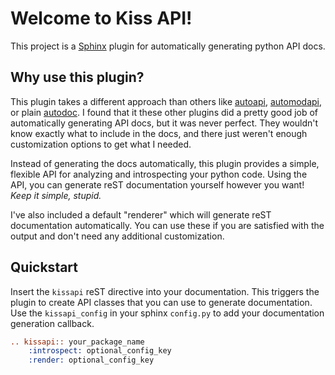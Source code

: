 Welcome to Kiss API!
====================

This project is a [Sphinx](https://www.sphinx-doc.org/) plugin for automatically generating python API docs.

Why use this plugin?
--------------------
This plugin takes a different approach than others like [autoapi](https://sphinx-autoapi.readthedocs.io),
[automodapi](https://sphinx-automodapi.readthedocs.io), or plain
[autodoc](https://www.sphinx-doc.org/en/master/usage/extensions/autodoc.html). I found that it these other plugins
did a pretty good job of automatically generating API docs, but it was never perfect. They wouldn't know exactly what
to include in the docs, and there just weren't enough customization options to get what I needed.

Instead of generating the docs automatically, this plugin provides a simple, flexible API for analyzing and introspecting
your python code. Using the API, you can generate reST documentation yourself however you want! *Keep it simple, stupid.*

I've also included a default "renderer" which will generate reST documentation automatically. You can use these if
you are satisfied with the output and don't need any additional customization.

Quickstart
----------
Insert the `kissapi` reST directive into your documentation. This triggers the plugin to create API classes that you
can use to generate documentation. Use the `kissapi_config` in your sphinx `config.py` to add your documentation
generation callback.

```rest
.. kissapi:: your_package_name
    :introspect: optional_config_key
    :render: optional_config_key
``` 

